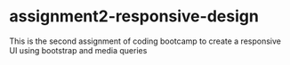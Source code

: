 # assignment2-responsive-design
This is the second assignment of coding bootcamp to create a responsive UI using bootstrap and media queries
